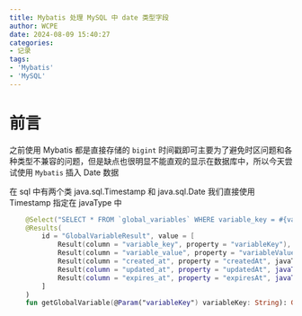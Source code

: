 ```yaml
---
title: Mybatis 处理 MySQL 中 date 类型字段
author: WCPE
date: 2024-08-09 15:40:27
categories:
- 记录
tags:
- 'Mybatis'
- 'MySQL'
---
```




# 前言

之前使用 Mybatis 都是直接存储的 `bigint` 时间戳即可主要为了避免时区问题和各种类型不兼容的问题，但是缺点也很明显不能直观的显示在数据库中，所以今天尝试使用 `Mybatis` 插入 Date 数据


在 sql 中有两个类 java.sql.Timestamp 和 java.sql.Date 我们直接使用 Timestamp 指定在 javaType 中

```kotlin
    @Select("SELECT * FROM `global_variables` WHERE variable_key = #{variableKey}")
    @Results(
        id = "GlobalVariableResult", value = [
            Result(column = "variable_key", property = "variableKey"),
            Result(column = "variable_value", property = "variableValue"),
            Result(column = "created_at", property = "createdAt", javaType = Timestamp::class),
            Result(column = "updated_at", property = "updatedAt", javaType = Timestamp::class),
            Result(column = "expires_at", property = "expiresAt", javaType = Timestamp::class)
        ]
    )
    fun getGlobalVariable(@Param("variableKey") variableKey: String): GlobalVariable?
```